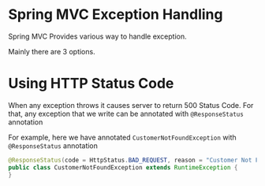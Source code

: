 # Spring MVC Exception Handling

Spring MVC Provides various way to handle exception.

Mainly there are 3 options.

# Using HTTP Status Code

When any exception throws it causes server to return 500 Status Code.
For that, any exception that we write can be annotated with `@ResponseStatus` annotation

For example, here we have annotated `CustomerNotFoundException` with `@ResponseStatus` annotation

```java
@ResponseStatus(code = HttpStatus.BAD_REQUEST, reason = "Customer Not Found")
public class CustomerNotFoundException extends RuntimeException {
}

```

